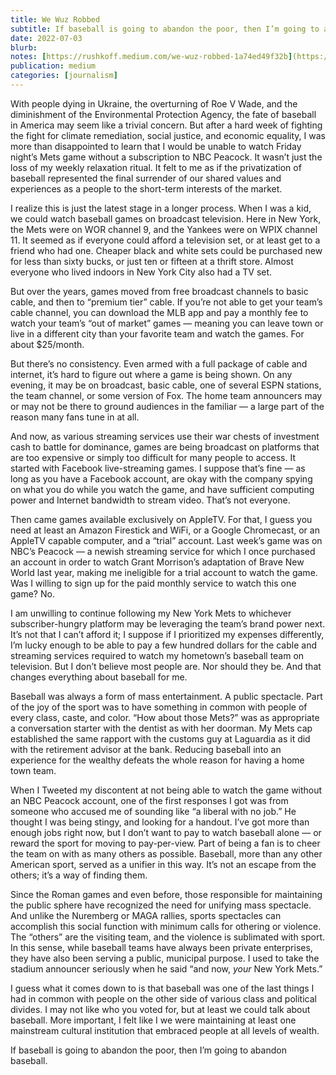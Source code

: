 ```yaml
---
title: We Wuz Robbed
subtitle: If baseball is going to abandon the poor, then I’m going to abandon baseball.
date: 2022-07-03
blurb: 
notes: [https://rushkoff.medium.com/we-wuz-robbed-1a74ed49f32b](https://rushkoff.medium.com/we-wuz-robbed-1a74ed49f32b "https://rushkoff.medium.com/we-wuz-robbed-1a74ed49f32b")
publication: medium
categories: [journalism]
---
```


With people dying in Ukraine, the overturning of Roe V Wade, and the diminishment of the Environmental Protection Agency, the fate of baseball in America may seem like a trivial concern. But after a hard week of fighting the fight for climate remediation, social justice, and economic equality, I was more than disappointed to learn that I would be unable to watch Friday night’s Mets game without a subscription to NBC Peacock. It wasn’t just the loss of my weekly relaxation ritual. It felt to me as if the privatization of baseball represented the final surrender of our shared values and experiences as a people to the short-term interests of the market.

I realize this is just the latest stage in a longer process. When I was a kid, we could watch baseball games on broadcast television. Here in New York, the Mets were on WOR channel 9, and the Yankees were on WPIX channel 11. It seemed as if everyone could afford a television set, or at least get to a friend who had one. Cheaper black and white sets could be purchased new for less than sixty bucks, or just ten or fifteen at a thrift store. Almost everyone who lived indoors in New York City also had a TV set.

But over the years, games moved from free broadcast channels to basic cable, and then to “premium tier” cable. If you’re not able to get your team’s cable channel, you can download the MLB app and pay a monthly fee to watch your team’s “out of market” games — meaning you can leave town or live in a different city than your favorite team and watch the games. For about $25/month.

But there’s no consistency. Even armed with a full package of cable and internet, it’s hard to figure out where a game is being shown. On any evening, it may be on broadcast, basic cable, one of several ESPN stations, the team channel, or some version of Fox. The home team announcers may or may not be there to ground audiences in the familiar — a large part of the reason many fans tune in at all.

And now, as various streaming services use their war chests of investment cash to battle for dominance, games are being broadcast on platforms that are too expensive or simply too difficult for many people to access. It started with Facebook live-streaming games. I suppose that’s fine — as long as you have a Facebook account, are okay with the company spying on what you do while you watch the game, and have sufficient computing power and Internet bandwidth to stream video. That’s not everyone.

Then came games available exclusively on AppleTV. For that, I guess you need at least an Amazon Firestick and WiFi, or a Google Chromecast, or an AppleTV capable computer, and a “trial” account. Last week’s game was on NBC’s Peacock — a newish streaming service for which I once purchased an account in order to watch Grant Morrison’s adaptation of Brave New World last year, making me ineligible for a trial account to watch the game. Was I willing to sign up for the paid monthly service to watch this one game? No.

I am unwilling to continue following my New York Mets to whichever subscriber-hungry platform may be leveraging the team’s brand power next. It’s not that I can’t afford it; I suppose if I prioritized my expenses differently, I’m lucky enough to be able to pay a few hundred dollars for the cable and streaming services required to watch my hometown’s baseball team on television. But I don’t believe most people are. Nor should they be. And that changes everything about baseball for me.

Baseball was always a form of mass entertainment. A public spectacle. Part of the joy of the sport was to have something in common with people of every class, caste, and color. “How about those Mets?” was as appropriate a conversation starter with the dentist as with her doorman. My Mets cap established the same rapport with the customs guy at Laguardia as it did with the retirement advisor at the bank. Reducing baseball into an experience for the wealthy defeats the whole reason for having a home town team.

When I Tweeted my discontent at not being able to watch the game without an NBC Peacock account, one of the first responses I got was from someone who accused me of sounding like “a liberal with no job.” He thought I was being stingy, and looking for a handout. I’ve got more than enough jobs right now, but I don’t want to pay to watch baseball alone — or reward the sport for moving to pay-per-view. Part of being a fan is to cheer the team on with as many others as possible. Baseball, more than any other American sport, served as a unifier in this way. It’s not an escape from the others; it’s a way of finding them.

Since the Roman games and even before, those responsible for maintaining the public sphere have recognized the need for unifying mass spectacle. And unlike the Nuremberg or MAGA rallies, sports spectacles can accomplish this social function with minimum calls for othering or violence. The “others” are the visiting team, and the violence is sublimated with sport. In this sense, while baseball teams have always been private enterprises, they have also been serving a public, municipal purpose. I used to take the stadium announcer seriously when he said “and now, _your_ New York Mets.”

I guess what it comes down to is that baseball was one of the last things I had in common with people on the other side of various class and political divides. I may not like who you voted for, but at least we could talk about baseball. More important, I felt like I we were maintaining at least one mainstream cultural institution that embraced people at all levels of wealth.

If baseball is going to abandon the poor, then I’m going to abandon baseball.
